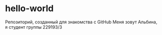# hello-world
Репозиторий, созданный для знакомства с GitHub
Меня зовут Альбина, я студент группы 229193/3
